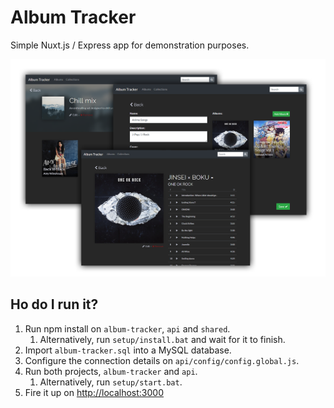 # Album Tracker
Simple Nuxt.js / Express app for demonstration purposes.

![](cover.png "")

## Ho do I run it?

1. Run npm install on `album-tracker`, `api` and `shared`.
    1. Alternatively, run `setup/install.bat` and wait for it to finish.
2. Import `album-tracker.sql` into a MySQL database.
3. Configure the connection details on `api/config/config.global.js`.
4. Run both projects, `album-tracker` and `api`.
    1. Alternatively, run `setup/start.bat`.
5. Fire it up on [http://localhost:3000]()